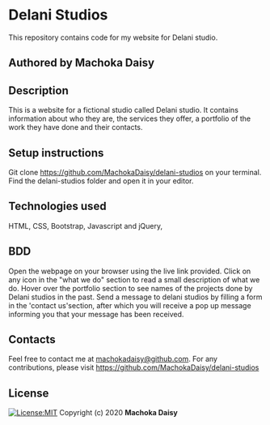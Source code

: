 # Delani Studios
This repository contains code for my website for Delani studio.
## Authored by Machoka Daisy
## Description
This is a website for a fictional studio called Delani studio. It contains information about  who they are, the services they offer, a portfolio of the work they have done and their contacts.
## Setup instructions
Git clone https://github.com/MachokaDaisy/delani-studios on your terminal. Find the delani-studios folder and open it in your editor.
## Technologies used
HTML,
CSS,
Bootstrap,
Javascript and jQuery,
## BDD
Open the webpage on your browser using the live link provided. Click on any icon in the "what we do" section to read a small description of what we do. Hover over the portfolio section to see names of the projects done by Delani studios in the past. Send a message to delani studios by filling a form in the 'contact us'section, after which you will receive a pop up message informing you that your message has been received.
## Contacts
Feel free to contact me at machokadaisy@github.com. For any contributions, please visit https://github.com/MachokaDaisy/delani-studios 
## License
[![License:MIT](https://img.shields.io/badge/License-MIT-yellow.svg)](https://opensource.org/licenses/MIT)
Copyright (c) 2020 **Machoka Daisy**